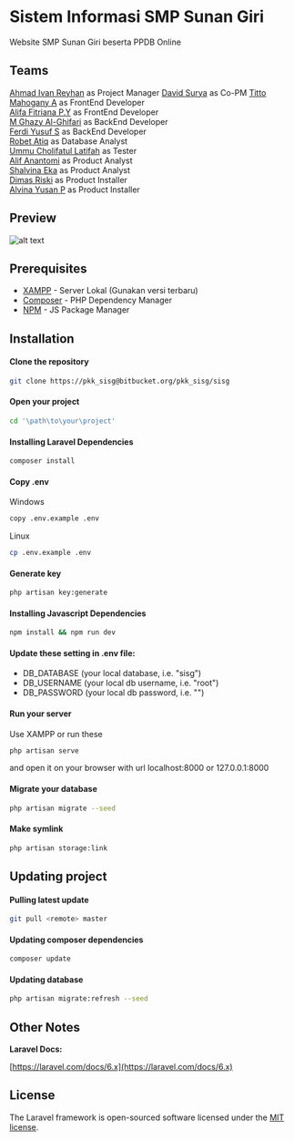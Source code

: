# Sistem Informasi SMP Sunan Giri

Website SMP Sunan Giri beserta PPDB Online

## Teams

[Ahmad Ivan Reyhan](https://github.com/IvanReyhan22) as Project Manager
[David Surya](https://github.com/davpyu) as Co-PM
[Titto Mahogany A]() as FrontEnd Developer  
[Alifa Fitriana P.Y]() as FrontEnd Developer  
[M Ghazy Al-Ghifari]() as BackEnd Developer  
[Ferdi Yusuf S](https://github.com/ferdiys) as BackEnd Developer  
[Robet Atiq]() as Database Analyst  
[Ummu Cholifatul Latifah](https://github.com/latifah1105) as Tester  
[Alif Anantomi]() as Product Analyst  
[Shalvina Eka]() as Product Analyst  
[Dimas Riski]() as Product Installer  
[Alvina Yusan P]() as Product Installer  

## Preview

![alt text](https://raw.githubusercontent.com/ferdiys/PKK-SISG/master/Preview/pkk.png)

## Prerequisites

* [XAMPP](https://www.apachefriends.org/download.html) - Server Lokal (Gunakan versi terbaru)
* [Composer](https://getcomposer.org/download/) - PHP Dependency Manager
* [NPM](https://nodejs.org/en/) - JS Package Manager

## Installation

#### Clone the repository

```bash
git clone https://pkk_sisg@bitbucket.org/pkk_sisg/sisg
```

#### Open your project

```bash
cd '\path\to\your\project'
```

#### Installing Laravel Dependencies

```bash
composer install
```

#### Copy .env

Windows
```bash
copy .env.example .env 
```
Linux
```bash
cp .env.example .env 
```

#### Generate key

```bash
php artisan key:generate
```

#### Installing Javascript Dependencies

```bash
npm install && npm run dev
```

#### Update these setting in .env file:

* DB_DATABASE (your local database, i.e. "sisg")
* DB_USERNAME (your local db username, i.e. "root")
* DB_PASSWORD (your local db password, i.e. "")

#### Run your server

Use XAMPP or run these

```bash
php artisan serve
```
and open it on your browser with url localhost:8000 or 127.0.0.1:8000

#### Migrate your database

```bash
php artisan migrate --seed
```

#### Make symlink

```bash
php artisan storage:link
```

## Updating project

#### Pulling latest update

```bash
git pull <remote> master
```

#### Updating composer dependencies

```bash
composer update
```

#### Updating database

```bash
php artisan migrate:refresh --seed
```

## Other Notes

**Laravel Docs:**

[https://laravel.com/docs/6.x](https://laravel.com/docs/6.x)

## License
The Laravel framework is open-sourced software licensed under the [MIT license](https://opensource.org/licenses/MIT).
